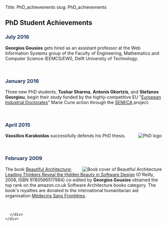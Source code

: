 Title: PhD_achievements
slug: PhD_achievements

<div class="container">

  <div class="panel panel-default">
    <div class="panel-heading">
      <h2>PhD Student Achievements</h2>
    </div>
    <div class="panel-body">
      <div class = "col-md-8">
        <h3 style="color:#203864;">July 2016</h3>
        <p>
          <b>Georgios Gousios</b> gets hired as an assistant professor
  				at the Web Information Systems group of the Faculty of Engineering,
  				Mathematics and Computer Science (EEMCS/EWI), Delft University of Technology.
        </p>  
        </br>
        <h3 style="color:#203864;">January 2016</h3>
        <p>
          Three new PhD students,
          <b>Tushar Sharma</b>,
          <b>Antonis Gkortzis</b>, and
          <b>Stefanos Georgiou</b>,
          begin their study funded by the
          highly-competitive EU
          "<a href="http://ec.europa.eu/research/mariecurieactions/about/innovative-training-networks_en">European Industrial Doctorates</a>"
          Marie Curie action through the
          <a href="http://senecaproject.github.io/">SENECA</a> project.
        </p>
        </br>
        <h3 style="color:#203864;">April 2015</h3>
        <p>
        <img src="../theme/images/phd.png" border="0" align="right" alt="PhD logo">
        <b>Vassilios Karakoidas</b> successfully defends his PhD thesis.
        </p>
        </br>
        <h3 style="color:#203864;">February 2009</h3>
        <p>
          <a href="http://oreilly.com/catalog/9780596517984/"><img src="../theme/images/ba-cover-sm.jpg" border="0" align="right" alt="Book cover of Beautiful Architecture"></a>
          The book
          <a href="http://oreilly.com/catalog/9780596517984/">Beautiful Architecture: Leading Thinkers Reveal the Hidden Beauty in Software Design</a>
          (O'Reilly, 2008,
          ISBN 9780596517984)
          co-edited by <b>Georgios Gousios</b>
          obtained the top rank on the amazon.co.uk Software Architecture books category.
          The book's royalties are donated to the
          international humanitarian aid organisation
          <a href="http://www.msf.org/">Médecins Sans Frontières</a>.
        </p>
        </br>
        
      </div>
    </div>
  </div>
</div>
